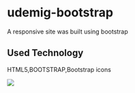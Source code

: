 <h1>udemig-bootstrap</h2>

A responsive site was built using bootstrap

<h2>Used Technology</h2>

HTML5,BOOTSTRAP,Bootstrap icons

![](ekran4.gif)
